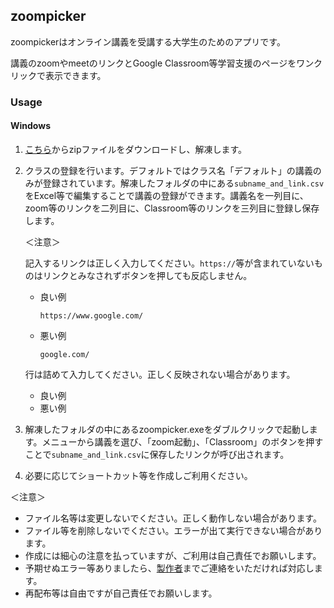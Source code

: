 ## zoompicker

zoompickerはオンライン講義を受講する大学生のためのアプリです。

講義のzoomやmeetのリンクとGoogle Classroom等学習支援のページをワンクリックで表示できます。

### Usage

#### Windows

1. [こちら](https://github.com/tuat-yate/zoompicker/releases/tag/stable)からzipファイルをダウンロードし、解凍します。

2. クラスの登録を行います。デフォルトではクラス名「デフォルト」の講義のみが登録されています。解凍したフォルダの中にある`subname_and_link.csv`をExcel等で編集することで講義の登録ができます。講義名を一列目に、zoom等のリンクを二列目に、Classroom等のリンクを三列目に登録し保存します。

   ＜注意＞

   記入するリンクは正しく入力してください。`https://`等が含まれていないものはリンクとみなされずボタンを押しても反応しません。

   - 良い例

     ```
     https://www.google.com/
     ```

   - 悪い例

     ```
     google.com/
     ```

     

   行は詰めて入力してください。正しく反映されない場合があります。

   - 良い例
   - 悪い例

3. 解凍したフォルダの中にあるzoompicker.exeをダブルクリックで起動します。メニューから講義を選び、「zoom起動」、「Classroom」のボタンを押すことで`subname_and_link.csv`に保存したリンクが呼び出されます。

4. 必要に応じてショートカット等を作成しご利用ください。

＜注意＞

- ファイル名等は変更しないでください。正しく動作しない場合があります。
- ファイル等を削除しないでください。エラーが出て実行できない場合があります。
- 作成には細心の注意を払っていますが、ご利用は自己責任でお願いします。
- 予期せぬエラー等ありましたら、[製作者](https://twitter.com/tuat_yate)までご連絡をいただければ対応します。
- 再配布等は自由ですが自己責任でお願いします。
